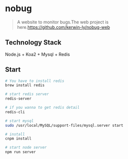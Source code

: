 # nobug
>A website to monitor bugs.The web project is here.https://github.com/kerwin-ly/nobug-web

## Technology Stack
Node.js + Koa2 + Mysql + Redis

## Start
```bash
# You have to install redis
brew install redis

# start redis server
redis-server

# if you wanna to get redis detail
redis-cli

# start mysql
sudo /usr/local/MySQL/support-files/mysql.server start

# install
cnpm install

# start node server
npm run server

```
